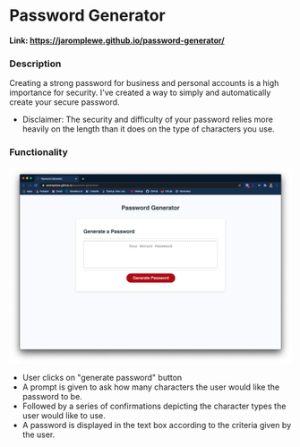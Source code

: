 # Password Generator

**Link: https://jaromplewe.github.io/password-generator/**

### Description
Creating a strong password for business and personal accounts is a high importance for security. I've created a way to simply and automatically create your secure password. 
* Disclaimer: The security and difficulty of your password relies more heavily on the length than it does on the type of characters you use.

### Functionality
![password-generator-screenshot](./assets/screenshot/password-generator-screenshot.png)
* User clicks on "generate password" button
* A prompt is given to ask how many characters the user would like the password to be.
* Followed by a series of confirmations depicting the character types the user would like to use.
* A password is displayed in the text box according to the criteria given by the user.